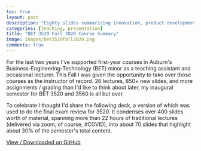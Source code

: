 ```yaml
---
toc: true
layout: post
description: "Eighty slides summarizing innovation, product development, and entrepreneurship related topics from my first semester as instructor of record."
categories: [teaching, presentation]
title: "BET 3520 Fall 2020 Course Summary"
image: images/bet3520fall2020.png
comments: true
---
```


For the last two years I've supported first-year courses in Auburn's Business-Engineering-Technology (BET) minor as a teaching assistant and occasional lecturer. This Fall I was given the opportunity to take over those courses as the instructor of record. 26 lectures, 850+ new slides, and more assignments / grading than I'd like to think about later, my inaugural semester for BET 3520 and 3560 is all but over.

To celebrate I thought I'd share the following deck, a version of which was used to do the final exam review for 3520. It condenses over 400 slides worth of material, spanning more than 22 hours of traditional lectures (delivered via zoom, of course, #COVID), into about 70 slides that highlight about 30% of the semester's total content.

<object width="100%" height="500px" data="https://docs.google.com/gview?embedded=true&url=https://olearydj.github.io/antisimplistic/docs/BET3520Fall2020ReviewShared.pdf"></object>

[View / Downloaded on GitHub](https://bit.ly/asb-bet-3520-f20-pdf)
